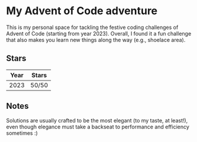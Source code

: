 # My Advent of Code adventure

This is my personal space for tackling the festive coding challenges of Advent of Code (starting from year 2023).
Overall, I found it a fun challenge that also makes you learn new things along the way (e.g., shoelace area). 

## Stars

| Year | Stars |
|---|---|
| 2023 | 50/50 |

## Notes
Solutions are usually crafted to be the most elegant (to my taste, at least!), even though elegance must take a backseat to
performance and efficiency sometimes :)
